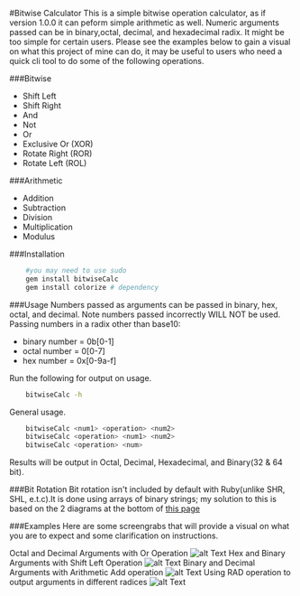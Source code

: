 #Bitwise Calculator 
This is a simple bitwise operation calculator, as if version 1.0.0 it can peform simple arithmetic as well. Numeric arguments passed can be in binary,octal, decimal, and hexadecimal radix. It might be too simple for certain users. Please see the examples below to gain a visual on what this project of mine can do, it may be useful to users who need a quick cli tool to do some of the following operations.

###Bitwise
* Shift Left
* Shift Right
* And 
* Not
* Or
* Exclusive Or (XOR)
* Rotate Right (ROR)
* Rotate Left (ROL)

###Arithmetic
* Addition 
* Subtraction
* Division
* Multiplication
* Modulus

###Installation
```bash
	#you may need to use sudo
	gem install bitwiseCalc
	gem install colorize # dependency
```
###Usage
Numbers passed as arguments can be passed in binary, hex, octal, and decimal.
Note numbers passed incorrectly WILL NOT be used.
Passing numbers in a radix other than base10:
* binary number = 0b[0-1]
* octal number  = 0[0-7]
* hex number    = 0x[0-9a-f]

Run the following for output on usage.
```bash
	bitwiseCalc -h
```
General usage.
```bash
	bitwiseCalc <num1> <operation> <num2> 
	bitwiseCalc <operation> <num1> <num2>
	bitwiseCalc <operation> <num>
```

Results will be output in Octal, Decimal, Hexadecimal, and Binary(32 & 64 bit).

###Bit Rotation
Bit rotation isn't included by default with Ruby(unlike SHR, SHL, e.t.c).It is done using arrays of binary strings; my solution to this is based on the 2 diagrams at the bottom of [this page](https://en.wikipedia.org/wiki/Circular_shift)

###Examples
Here are some screengrabs that will provide a visual on what you are to expect and some clarification on instructions.

Octal and Decimal Arguments with Or Operation
![alt Text](https://i.imgur.com/MxWzeR4.png "Octal and Decimal Arguments with the Or operation")
Hex and Binary Arguments with Shift Left Operation
![alt Text](https://i.imgur.com/zVQ6hoG.png "Hex and Binary Arguments with Shift Left Operation")
Binary and Decimal Arguments with Arithmetic Add operation
![alt Text](https://i.imgur.com/dk7vyVK.png "Binary and Decimal Arguments with Arithmetic Add operation")
Using RAD operation to output arguments in different radices
![alt Text](https://i.imgur.com/fyZQGES.png "Using RAD operation to output arguments in different radices")

